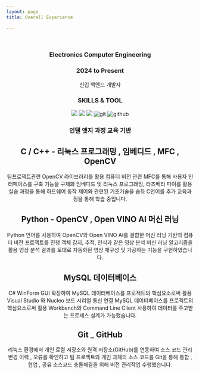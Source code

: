 ```yaml
---
layout: page
title: Overall Experience

---
```

<div align="center">
<br/>

### Electronics Computer Engineering
### 2024 to Present  

신입 백엔드 개발자  

### SKILLS & TOOL


<img src="https://img.shields.io/badge/C -1F36C7?style=for-the-badge&logo=C&logoColor=black"/> <img src="https://img.shields.io/badge/Python-yellow?style=for-the-badge&logo=python&logoColor=3776AB"/> <img src="https://img.shields.io/badge/MySql-lightblue?style=for-the-badge&logo=mysql&logoColor=black"/> ![git](https://img.shields.io/badge/git-F05032?style=for-the-badge&logo=git&logoColor=yellow) ![github](https://img.shields.io/badge/github-181717?style=for-the-badge&logo=github&logoColor=white)


### 인텔 엣지 과정 교육 기반 



## C / C++ - 리눅스 프로그래밍 , 임베디드 , MFC , OpenCV

팀프로젝트관련 OpenCV 라이브러리를 활용 컴퓨터 비전 관련 MFC를 통해 사용자 인터페이스를 구축 기능을 구체화
임베디드 및 리눅스 프로그래밍, 라즈베리 파이를 활용 실습 과정을 통해 하드웨어 동작 제어와 관련된 기초기술을 습득
C언어를 추가 교육과정을 통해 학습 중입니다.


## Python - OpenCV , Open VINO AI 머신 러닝

Python 언어를 사용하여 OpenCV와 Open VINO AI를 결합한 머신 러닝 기반의 
컴퓨터 비전 프로젝트를 진행 객체 감지, 추적, 인식과 같은 영상 분석 머신 러닝 알고리즘을 활용
영상 분석 결과를 토대로 자동화된 영상 재구성 및 가공하는 기능을 구현하였습니다.


## MySQL 데이터베이스 

C# WinForm GUI 확장하여 MySQL 데이터베이스를 프로젝트의 핵심요소로써 활용
Visual Studio 와 Nucleo 보드 시리얼 통신 연결
MySQL 데이터베이스를 프로젝트의 핵심요소로써 활용
Workbench와 Command Line Client 사용하여 데이터를 주고받는 프로세스 설계가 가능했습니다.


## Git _ GitHub

리눅스 환경에서 개인 로컬 저장소와 원격 저장소(GitHub)를 연동하여 소스 코드 관리
변경 이력 , 오류를 확인하고 팀 프로젝트와 개인 과제의 소스 코드를 Git을 통해 통합 , 협업 , 공유
소스코드 충돌해결을 위해 버전 관리작업 수행했습니다.

<br/>


</div>

